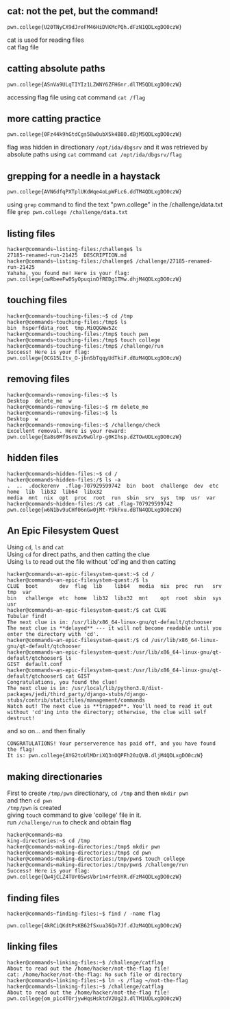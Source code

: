 ## cat: not the pet, but the command!
```
pwn.college{U20TNyCX9dJreFM46HiDVKMcPQh.dFzN1QDLxgDO0czW}
```

cat is used for reading files <br>
cat flag file

## catting absolute paths
```
pwn.college{ASnVa9ULqTIYIz1LZWNY6ZFH6nr.dlTM5QDLxgDO0czW}
```

accessing flag file using cat command `cat /flag`

## more catting practice
```
pwn.college{0Fz44k9hGtdCgs58w0ubX5k4B8O.dBjM5QDLxgDO0czW}
```

flag was hidden in directionary `/opt/ida/dbgsrv` and it was retrieved by absolute paths using `cat` command 
 `cat /opt/ida/dbgsrv/flag`

## grepping for a needle in a haystack
```
pwn.college{AVN6dfqPXTplUKdWqe4oLpWFLc6.ddTM4QDLxgDO0czW}
```

using `grep` command to find the text "pwn.college" in the /challenge/data.txt file `grep pwn.college /challenge/data.txt`

## listing files
```
hacker@commands~listing-files:/challenge$ ls 
27185-renamed-run-21425  DESCRIPTION.md 
hacker@commands~listing-files:/challenge$ /challenge/27185-renamed-run-21425 
Yahaha, you found me! Here is your flag: 
pwn.college{owRbeeFw0SyOpuqinOfREDg1TMw.dhjM4QDLxgDO0czW} 
```

## touching files
```
hacker@commands~touching-files:~$ cd /tmp
hacker@commands~touching-files:/tmp$ ls
bin  hsperfdata_root  tmp.MiOQGWw5Zc
hacker@commands~touching-files:/tmp$ touch pwn
hacker@commands~touching-files:/tmp$ touch college
hacker@commands~touching-files:/tmp$ /challenge/run
Success! Here is your flag:
pwn.college{0CG15LItv_O-jbnSbTqqyUdTkiF.dBzM4QDLxgDO0czW}
```

## removing files
```
hacker@commands~removing-files:~$ ls
Desktop  delete_me  w
hacker@commands~removing-files:~$ rm delete_me
hacker@commands~removing-files:~$ ls
Desktop  w
hacker@commands~removing-files:~$ /challenge/check
Excellent removal. Here is your reward:
pwn.college{Ea8s0Mf9soVZv9wGlrp-g0KIhsp.dZTOwUDLxgDO0czW}
```

## hidden files
```
hacker@commands~hidden-files:~$ cd /                                                                                                                                hacker@commands~hidden-files:/$ ls -a
.  ..  .dockerenv  .flag-707929599742  bin  boot  challenge  dev  etc  home  lib  lib32  lib64  libx32
media  mnt  nix  opt  proc  root  run  sbin  srv  sys  tmp  usr  var 
hacker@commands~hidden-files:/$ cat .flag-707929599742
pwn.college{w6N1bv9uCHf06nGw0jMt-Y9kFxu.dBTN4QDLxgDO0czW}
```

## An Epic Filesystem Quest
Using `cd`, `ls` and `cat` <br>
Using `cd` for direct paths, and then catting the clue <br>
Using `ls` to read out the file without 'cd'ing and then catting <br>
```
hacker@commands~an-epic-filesystem-quest:~$ cd /
hacker@commands~an-epic-filesystem-quest:/$ ls
CLUE  boot       dev  flag  lib    lib64   media  nix  proc  run   srv  tmp  var
bin   challenge  etc  home  lib32  libx32  mnt    opt  root  sbin  sys  usr
hacker@commands~an-epic-filesystem-quest:/$ cat CLUE
Tubular find!
The next clue is in: /usr/lib/x86_64-linux-gnu/qt-default/qtchooser
The next clue is **delayed** --- it will not become readable until you enter the directory with 'cd'.
hacker@commands~an-epic-filesystem-quest:/$ cd /usr/lib/x86_64-linux-gnu/qt-default/qtchooser
hacker@commands~an-epic-filesystem-quest:/usr/lib/x86_64-linux-gnu/qt-default/qtchooser$ ls
GIST  default.conf
hacker@commands~an-epic-filesystem-quest:/usr/lib/x86_64-linux-gnu/qt-default/qtchooser$ cat GIST
Congratulations, you found the clue!
The next clue is in: /usr/local/lib/python3.8/dist-packages/jedi/third_party/django-stubs/django-stubs/contrib/staticfiles/management/commands
Watch out! The next clue is **trapped**. You'll need to read it out without 'cd'ing into the directory; otherwise, the clue will self destruct!    
```
and so on... and then finally
```
CONGRATULATIONS! Your perserverence has paid off, and you have found the flag!
It is: pwn.college{AYG2toUlMDriXQ3nOQPFh20zQVB.dljM4QDLxgDO0czW}
```



## making directionaries 
First to create `/tmp/pwn` directionary, `cd /tmp` and then `mkdir pwn` <br>
and then `cd pwn` <br>
`/tmp/pwn` is created <br>
giving `touch` command to give 'college' file in it. <br>
run `/challenge/run` to check and obtain flag
```
hacker@commands~ma
king-directories:~$ cd /tmp
hacker@commands~making-directories:/tmp$ mkdir pwn
hacker@commands~making-directories:/tmp$ cd pwn
hacker@commands~making-directories:/tmp/pwn$ touch college
hacker@commands~making-directories:/tmp/pwn$ /challenge/run
Success! Here is your flag:
pwn.college{Qw4jCLZ4TUr05wsVbr1n4rfebYR.dFzM4QDLxgDO0czW}
```

## finding files
```
hacker@commands~finding-files:~$ find / -name flag

pwn.college{4kRCiQKdtPsKB62fSxua36Qn7Jf.dJzM4QDLxgDO0czW}
```




## linking files
```
hacker@commands~linking-files:~$ /challenge/catflag
About to read out the /home/hacker/not-the-flag file!
cat: /home/hacker/not-the-flag: No such file or directory
hacker@commands~linking-files:~$ ln -s /flag ~/not-the-flag
hacker@commands~linking-files:~$ /challenge/catflag
About to read out the /home/hacker/not-the-flag file!
pwn.college{om_p1c4TOrjywHqsHsktdV2Ug23.dlTM1UDLxgDO0czW}
```




